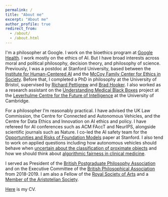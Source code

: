 ```yaml
---
permalink: /
title: "About me"
excerpt: "About me"
author_profile: true
redirect_from: 
  - /about/
  - /about.html
---
```


I'm a philosopher at Google. I work on the bioethics program at [Google Health](https://health.google/). I work mostly on the ethics of AI. But I have broad interests across moral and political philosophy, decision theory, and philosophy of science. Previously, I was a postdoc at Stanford University, based between the [Institute for Human-Centered AI](https://hai.stanford.edu/) and the [McCoy Family Center for Ethics in Society](https://ethicsinsociety.stanford.edu/). Before that, I completed a PhD in philosophy at the University of Bristol, supervised by [Richard Pettigrew](https://richardpettigrew.com/) and [Brad Hooker](https://en.wikipedia.org/wiki/Brad_Hooker). I also worked as a research assistant on the [Understanding Medical Black Boxes](http://lcfi.ac.uk/projects/ai-trust-and-society/medical-black-boxes-and-ai-explainability/) project at the [Leverhulme Centre for the Future of Intelligence](https://lcfi.ac.uk) at the University of Cambridge. 

For a philosopher I’m reasonably practical. I have advised the UK Law Commission, the Centre for Connected and Autonomous Vehicles, and the Centre for Data Ethics and Innovation on AI ethics and policy. I have refereed for AI conferences such as ACM FAccT and NeurIPS, alongside scientific journals such as Nature. I co-led the AI safety team for the [Opportunities and Risks of Foundation Models](https://arxiv.org/abs/2108.07258) paper at Stanford. I also tend to work on applied questions including how autonomous vehicles should behave when [uncertain about the classification of proximate objects](https://books.google.com/books?hl=en&lr=&id=Oc-AEAAAQBAJ&oi=fnd&pg=PA41&ots=Yb2o_UeiCt&sig=eKqc2hlJv6yIRX_5ojQ7lsrgLxs#v=onepage&q&f=false) and how we should think about [algorithmic fairness in clinical medicine](https://link.springer.com/article/10.1007/s10676-022-09658-7).

I served as President of the [British Postgraduate Philosophy Association](https://bippa.uk/) and on the Executive Committee of the [British Philosophical Association](https://bpa.ac.uk/) from 2018-2019. I am also a Fellow of the [Royal Society of Arts](https://www.thersa.org/) and a [Member of the Aristotelian Society](https://www.aristoteliansociety.org.uk/).

[Here](https://geoffkeeling.github.io/files/CV.pdf) is my CV.
